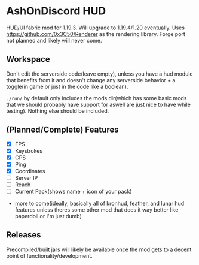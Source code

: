 # AshOnDiscord HUD
HUD/UI fabric mod for 1.19.3. Will upgrade to 1.19.4/1.20 eventually. Uses https://github.com/0x3C50/Renderer as the rendering library. Forge port not planned and likely will never come.

## Workspace
Don't edit the serverside code(leave empty), unless you have a hud module that benefits from it and doesn't change any serverside behavior + a toggle(in game or just in the code like a boolean).

`./run/` by default only includes the mods dir(which has some basic mods that we should probably have support for aswell are just nice to have while testing). Nothing else should be included.

## (Planned/Complete) Features
- [X] FPS
- [X] Keystrokes
- [X] CPS
- [X] Ping
- [X] Coordinates
- [ ] Server IP
- [ ] Reach
- [ ] Current Pack(shows name + icon of your pack)
- more to come(ideally, basically all of kronhud, feather, and lunar hud features unless theres some other mod that does it way better like paperdoll or I'm just dumb)

## Releases
Precompiled/built jars will likely be available once the mod gets to a decent point of functionality/development.
